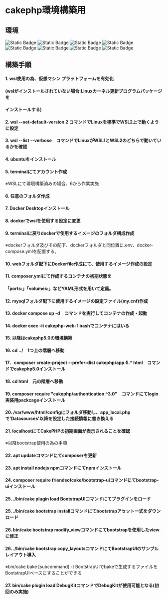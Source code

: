 # cakephp環境構築用  
## 環境  
<img alt="Static Badge" src="https://img.shields.io/badge/cakephp-c?style=plastic&logo=cakephp&logoColor=%23ffffff&labelColor=%23D33C43&color=%23D33C43"> <img alt="Static Badge" src="https://img.shields.io/badge/ubuntu-u?style=plastic&logo=ubuntu&logoColor=%23ffffff&labelColor=%23E95420&color=%23E95420"> <img alt="Static Badge" src="https://img.shields.io/badge/Docker-d?style=plastic&logo=docker&logoColor=%23ffffff&labelColor=%232496ED&color=%232496ED">
<img alt="Static Badge" src="https://img.shields.io/badge/apache-a?style=plastic&logo=apache&logoColor=ffffff&labelColor=%23D22128&color=%23D22128">
<img alt="Static Badge" src="https://img.shields.io/badge/MySQL-m?style=plastic&logo=mysql&logoColor=%23ffffff&labelColor=%234479A1&color=%234479A1">
<img alt="Static Badge" src="https://img.shields.io/badge/php-p?style=plastic&logo=php&logoColor=%23ffffff&labelColor=%23777BB4&color=%23777BB4">  <img alt="Static Badge" src="https://img.shields.io/badge/bootstrap-b?style=plastic&logo=bootstrap&logoColor=%23ffffff&labelColor=%237952B3&color=%237952B3"> <img alt="Static Badge" src="https://img.shields.io/badge/npm-n?style=plastic&logo=npm&logoColor=%23ffffff&labelColor=%23CB3837&color=%23CB3837"> 


## 構築手順  
#### 1. wsl使用の為、仮想マシン プラットフォームを有効化  
####  (wslがインストールされていない場合:Linuxカーネル更新プログラムパッケージを  
####  インストールする)  
#### 2. wsl --set-default-version 2 コマンドでLinuxを標準でWSL2上で動くように設定  
#### 3. wsl --list --verbose　コマンドでLinuxがWSL1とWSL2のどちらで動いているかを確認  
#### 4. ubuntuをインストール  
#### 5. terminalにてアカウント作成  
※WSLにて環境構築済みの場合、6から作業実施  
#### 6. 任意のフォルダ作成  
#### 7. Docker Desktopインストール  
#### 8. dockerでwslを使用する設定に変更  
#### 9. terminalに戻りdockerで使用するイメージのフォルダ構成作成  
※dockerフォルダ及びその配下、dockerフォルダと同位置に.env、docker-compose.ymlを配置する。  
#### 10. webフォルダ配下にDockerfile作成にて、使用するイメージ作成の設定  
#### 11. composer.ymlにて作成するコンテナの初期状態を  
#### 「ports:」「volumes:」などYAML形式を用いて定義。  
#### 12. mysqlフォルダ配下に使用するイメージの設定ファイル(my.cnf)作成  
#### 13. docker compose up -d　コマンドを実行してコンテナの作成・起動  
#### 14. docker exec -it cakephp-web-1 bashでコンテナにはいる  
#### 15. 以降はcakephp5.0の環境構築  
#### 16. cd ../　1つ上の階層へ移動  
#### 17．composer create-project --prefer-dist cakephp/app:5.* html　コマンドでcakephp5.0インストール  
#### 18. cd html　元の階層へ移動  
#### 19. composer require "cakephp/authentication:^3.0"　コマンドにてlogin実装用packcageインストール   
#### 20. /var/www/html/configにフォルダ移動し、app_local.phpで'Datasources'以降を設定した接続情報に書き換える  
#### 21. localhostにてCakePHPの初期画面が表示されることを確認  
※以降bootstrap使用の為の手順  
#### 22. apt updateコマンドにてcomposerを更新  
#### 23. apt install nodejs npmコマンドにてnpmインストール  
#### 24. composer require friendsofcake/bootstrap-uiコマンドにてbootstrap-uiインストール  
#### 25. ./bin/cake plugin load BootstrapUIコマンドにてプラグインをロード  
#### 25. ./bin/cake bootstrap installコマンドにてbootstrapアセット一式をダウンロード  
#### 26. bin/cake bootstrap modify_viewコマンドにてbootstrapを使用したviewに修正  
#### 26. ./bin/cake bootstrap copy_layoutsコマンドにてBootstrapUIのサンプルレイアウト導入
※bin/cake bake [subcommand] -t BootstrapUIでbakeで生成するファイルをBootstrapUIベースにすることができる
#### 27. bin/cake plugin load DebugKitコマンドでDebugKitが使用可能となる(初回のみ実施)  